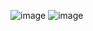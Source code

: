 ![image](https://github.com/shivanshNemaHotwax/training_assignment/assets/157474517/fa853dcd-b306-4b97-b941-a99ea535841c)
![image](https://github.com/shivanshNemaHotwax/training_assignment/assets/157474517/c4b67fe6-385b-4c11-8032-20851b4eaca2)
